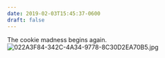 ```yaml
---
date: 2019-02-03T15:45:37-0600
draft: false
---
```




The cookie madness begins again. ![022A3F84-342C-4A34-9778-8C30D2EA70B5.jpg](http://ianwhitney.micro.blog/uploads/2019/355cf370bb.jpg)




